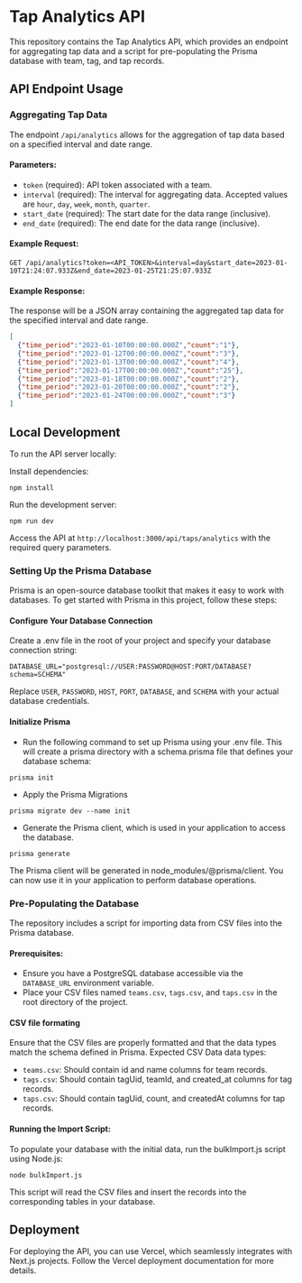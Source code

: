 # Tap Analytics API

This repository contains the Tap Analytics API, which provides an endpoint for aggregating tap data and a script for pre-populating the Prisma database with team, tag, and tap records.

## API Endpoint Usage

### Aggregating Tap Data

The endpoint `/api/analytics` allows for the aggregation of tap data based on a specified interval and date range.

#### Parameters:

- `token` (required): API token associated with a team.
- `interval` (required): The interval for aggregating data. Accepted values are `hour`, `day`, `week`, `month`, `quarter`.
- `start_date` (required): The start date for the data range (inclusive).
- `end_date` (required): The end date for the data range (inclusive).

#### Example Request:

```http
GET /api/analytics?token=<API_TOKEN>&interval=day&start_date=2023-01-10T21:24:07.933Z&end_date=2023-01-25T21:25:07.933Z
```

#### Example Response:

The response will be a JSON array containing the aggregated tap data for the specified interval and date range.

```json
[
  {"time_period":"2023-01-10T00:00:00.000Z","count":"1"},
  {"time_period":"2023-01-12T00:00:00.000Z","count":"3"},
  {"time_period":"2023-01-13T00:00:00.000Z","count":"4"},
  {"time_period":"2023-01-17T00:00:00.000Z","count":"25"},
  {"time_period":"2023-01-18T00:00:00.000Z","count":"2"},
  {"time_period":"2023-01-20T00:00:00.000Z","count":"2"},
  {"time_period":"2023-01-24T00:00:00.000Z","count":"3"}
]
```

## Local Development

To run the API server locally:

Install dependencies:

```code
npm install
```

Run the development server:

```code
npm run dev
```

Access the API at `http://localhost:3000/api/taps/analytics` with the required query parameters.

### Setting Up the Prisma Database

Prisma is an open-source database toolkit that makes it easy to work with databases. To get started with Prisma in this project, follow these steps:

#### Configure Your Database Connection

Create a .env file in the root of your project and specify your database connection string:

```code
DATABASE_URL="postgresql://USER:PASSWORD@HOST:PORT/DATABASE?schema=SCHEMA"
```

Replace `USER`, `PASSWORD`, `HOST`, `PORT`, `DATABASE`, and `SCHEMA` with your actual database credentials.

#### Initialize Prisma

- Run the following command to set up Prisma using your .env file. This will create a prisma directory with a schema.prisma file that defines your database schema:

```code
prisma init
```

- Apply the Prisma Migrations

```code
prisma migrate dev --name init
```

- Generate the Prisma client, which is used in your application to access the database. 

```code
prisma generate
```

The Prisma client will be generated in node_modules/@prisma/client. You can now use it in your application to perform database operations.

### Pre-Populating the Database

The repository includes a script for importing data from CSV files into the Prisma database.

#### Prerequisites:
- Ensure you have a PostgreSQL database accessible via the `DATABASE_URL` environment variable.
- Place your CSV files named `teams.csv`, `tags.csv`, and `taps.csv` in the root directory of the project.

#### CSV file formating

Ensure that the CSV files are properly formatted and that the data types match the schema defined in Prisma. Expected CSV Data data types:
- `teams.csv`: Should contain id and name columns for team records.
- `tags.csv`: Should contain tagUid, teamId, and created_at columns for tag records.
- `taps.csv`: Should contain tagUid, count, and createdAt columns for tap records.

#### Running the Import Script:

To populate your database with the initial data, run the bulkImport.js script using Node.js:

```code
node bulkImport.js
```

This script will read the CSV files and insert the records into the corresponding tables in your database.

## Deployment

For deploying the API, you can use Vercel, which seamlessly integrates with Next.js projects. Follow the Vercel deployment documentation for more details.
